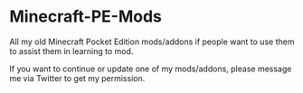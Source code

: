 # Minecraft-PE-Mods
All my old Minecraft Pocket Edition mods/addons if people want to use them to assist them in learning to mod.

If you want to continue or update one of my mods/addons, please message me via Twitter to get my permission.

